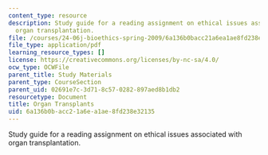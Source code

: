 ```yaml
---
content_type: resource
description: Study guide for a reading assignment on ethical issues associated with
  organ transplantation.
file: /courses/24-06j-bioethics-spring-2009/6a136b0bacc21a6ea1ae8fd238e32135_MIT24_06Js09_study18.pdf
file_type: application/pdf
learning_resource_types: []
license: https://creativecommons.org/licenses/by-nc-sa/4.0/
ocw_type: OCWFile
parent_title: Study Materials
parent_type: CourseSection
parent_uid: 02691e7c-3d71-8c57-0282-897aed8b1db2
resourcetype: Document
title: Organ Transplants
uid: 6a136b0b-acc2-1a6e-a1ae-8fd238e32135
---
```

Study guide for a reading assignment on ethical issues associated with organ transplantation.
